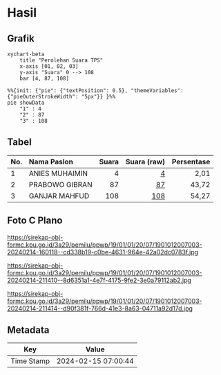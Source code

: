 # Hasil

## Grafik

```mermaid
xychart-beta
    title "Perolehan Suara TPS"
    x-axis [01, 02, 03]
    y-axis "Suara" 0 --> 108
    bar [4, 87, 108]
```

```mermaid
%%{init: {"pie": {"textPosition": 0.5}, "themeVariables": {"pieOuterStrokeWidth": "5px"}} }%%
pie showData
    "1" : 4
    "2" : 87
    "3" : 108
```

## Tabel

| No. | Nama Paslon    | Suara | Suara (raw) | Persentase |
|:--- |:-------------- | -----:| -----------:| ----------:|
| 1   | ANIES MUHAIMIN | 4     | [4][p-1]    | 2,01       |
| 2   | PRABOWO GIBRAN | 87    | [87][p-2]   | 43,72      |
| 3   | GANJAR MAHFUD  | 108   | [108][p-3]  | 54,27      |


[p-1]: https://github.com/gigit-pemilu/pemilu-2024-19-kepulauan-bangka-belitung/blob/main/pilpres/hitung-suara/sub/19-kepulauan-bangka-belitung/sub/01-bangka/sub/01-sungailiat/sub/2007-rebo/sub/003-tps/sub/paslon-1.txt
[p-2]: https://github.com/gigit-pemilu/pemilu-2024-19-kepulauan-bangka-belitung/blob/main/pilpres/hitung-suara/sub/19-kepulauan-bangka-belitung/sub/01-bangka/sub/01-sungailiat/sub/2007-rebo/sub/003-tps/sub/paslon-2.txt
[p-3]: https://github.com/gigit-pemilu/pemilu-2024-19-kepulauan-bangka-belitung/blob/main/pilpres/hitung-suara/sub/19-kepulauan-bangka-belitung/sub/01-bangka/sub/01-sungailiat/sub/2007-rebo/sub/003-tps/sub/paslon-3.txt

## Foto C Plano

https://sirekap-obj-formc.kpu.go.id/3a29/pemilu/ppwp/19/01/01/20/07/1901012007003-20240214-160118--cd338b19-c0be-4631-964e-42a02dc0783f.jpg

https://sirekap-obj-formc.kpu.go.id/3a29/pemilu/ppwp/19/01/01/20/07/1901012007003-20240214-211410--8d6351a1-4e7f-4175-9fe2-3e0a79112ab2.jpg

https://sirekap-obj-formc.kpu.go.id/3a29/pemilu/ppwp/19/01/01/20/07/1901012007003-20240214-211414--d90f381f-766d-41e3-8a63-04711a92d17d.jpg


## Metadata

| Key        | Value               |
| ---------- | ------------------- |
| Time Stamp | 2024-02-15 07:00:44 |



